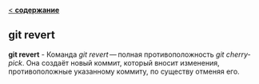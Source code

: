 [< **содержание**](./readme.md)

## git revert

**git revert** - Команда *git revert* — полная противоположность *git cherry-pick*. Она создаёт новый коммит, который вносит изменения, противоположные указанному коммиту, по существу отменяя его.